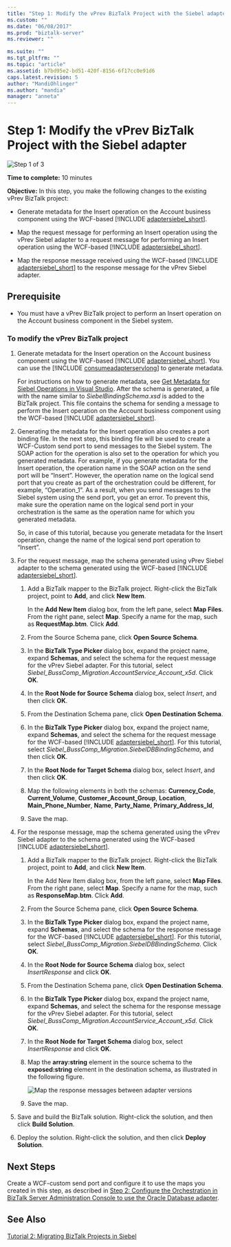 ```yaml
---
title: "Step 1: Modify the vPrev BizTalk Project with the Siebel adapter | Microsoft Docs"
ms.custom: ""
ms.date: "06/08/2017"
ms.prod: "biztalk-server"
ms.reviewer: ""

ms.suite: ""
ms.tgt_pltfrm: ""
ms.topic: "article"
ms.assetid: b7bd95e2-bd51-420f-8156-6f17cc0e91d6
caps.latest.revision: 5
author: "MandiOhlinger"
ms.author: "mandia"
manager: "anneta"
---
```

# Step 1: Modify the vPrev BizTalk Project with the Siebel adapter
![Step 1 of 3](../../adapters-and-accelerators/adapter-oracle-database/media/step-1of3.gif "Step_1of3")  
  
 **Time to complete:** 10 minutes  
  
 **Objective:** In this step, you make the following changes to the existing vPrev BizTalk project:  
  
- Generate metadata for the Insert operation on the Account business component using the WCF-based [!INCLUDE [adaptersiebel_short](../../includes/adaptersiebel-short-md.md)].  
  
- Map the request message for performing an Insert operation using the vPrev Siebel adapter to a request message for performing an Insert operation using the WCF-based [!INCLUDE [adaptersiebel_short](../../includes/adaptersiebel-short-md.md)].  
  
- Map the response message received using the WCF-based [!INCLUDE [adaptersiebel_short](../../includes/adaptersiebel-short-md.md)] to the response message for the vPrev Siebel adapter.  
  
## Prerequisite  
  
-   You must have a vPrev BizTalk project to perform an Insert operation on the Account business component in the Siebel system.  
  
### To modify the vPrev BizTalk project  
  
1. Generate metadata for the Insert operation on the Account business component using the WCF-based [!INCLUDE [adaptersiebel_short](../../includes/adaptersiebel-short-md.md)]. You can use the [!INCLUDE [consumeadapterservlong](../../includes/consumeadapterservlong-md.md)] to generate metadata.  
  
    For instructions on how to generate metadata, see [Get Metadata for Siebel Operations in Visual Studio](../../adapters-and-accelerators/adapter-siebel/get-metadata-for-siebel-operations-in-visual-studio.md). After the schema is generated, a file with the name similar to <em>SiebelBindingSchema.xsd</em> is added to the BizTalk project. This file contains the schema for sending a message to perform the Insert operation on the Account business component using the WCF-based [!INCLUDE [adaptersiebel_short](../../includes/adaptersiebel-short-md.md)].  
  
2. Generating the metadata for the Insert operation also creates a port binding file. In the next step, this binding file will be used to create a WCF-Custom send port to send messages to the Siebel system. The SOAP action for the operation is also set to the operation for which you generated metadata. For example, if you generate metadata for the Insert operation, the operation name in the SOAP action on the send port will be “Insert”. However, the operation name on the logical send port that you create as part of the orchestration could be different, for example, “Operation_1”. As a result, when you send messages to the Siebel system using the send port, you get an error. To prevent this, make sure the operation name on the logical send port in your orchestration is the same as the operation name for which you generated metadata.  
  
    So, in case of this tutorial, because you generate metadata for the Insert operation, change the name of the logical send port operation to “Insert”.  
  
3. For the request message, map the schema generated using vPrev Siebel adapter to the schema generated using the WCF-based [!INCLUDE [adaptersiebel_short](../../includes/adaptersiebel-short-md.md)].  
  
   1. Add a BizTalk mapper to the BizTalk project. Right-click the BizTalk project, point to **Add**, and click **New Item**.  
  
       In the **Add New Item** dialog box, from the left pane, select **Map Files**. From the right pane, select **Map**. Specify a name for the map, such as **RequestMap.btm**. Click **Add**.  
  
   2. From the Source Schema pane, click **Open Source Schema**.  
  
   3. In the **BizTalk Type Picker** dialog box, expand the project name, expand **Schemas**, and select the schema for the request message for the vPrev Siebel adapter. For this tutorial, select *Siebel_BussComp_Migration.AccountService_Account_x5d*. Click **OK**.  
  
   4. In the **Root Node for Source Schema** dialog box, select *Insert*, and then click **OK**.  
  
   5. From the Destination Schema pane, click **Open Destination Schema**.  
  
   6. In the <strong>BizTalk Type Picker</strong> dialog box, expand the project name, expand <strong>Schemas</strong>, and select the schema for the request message for the WCF-based [!INCLUDE [adaptersiebel_short](../../includes/adaptersiebel-short-md.md)]. For this tutorial, select <em>Siebel_BussComp_Migration.SiebelDBBindingSchema</em>, and then click <strong>OK</strong>.  
  
   7. In the **Root Node for Target Schema** dialog box, select *Insert*, and then click **OK**.  
  
   8. Map the following elements in both the schemas: **Currency_Code**, **Current_Volume**, **Customer_Account_Group**, **Location**, **Main_Phone_Number**, **Name**, **Party_Name**, **Primary_Address_Id**,  
  
   9. Save the map.  
  
4. For the response message, map the schema generated using the vPrev Siebel adapter to the schema generated using the WCF-based [!INCLUDE [adaptersiebel_short](../../includes/adaptersiebel-short-md.md)].  
  
   1. Add a BizTalk mapper to the BizTalk project. Right-click the BizTalk project, point to **Add**, and click **New Item**.  
  
       In the Add New Item dialog box, from the left pane, select **Map Files**. From the right pane, select **Map**. Specify a name for the map, such as **ResponseMap.btm**. Click **Add**.  
  
   2. From the Source Schema pane, click **Open Source Schema**.  
  
   3. In the <strong>BizTalk Type Picker</strong> dialog box, expand the project name, expand <strong>Schemas</strong>, and select the schema for the response message for the WCF-based [!INCLUDE [adaptersiebel_short](../../includes/adaptersiebel-short-md.md)]. For this tutorial, select <em>Siebel_BussComp_Migration.SiebelDBBindingSchema</em>. Click <strong>OK</strong>.  
  
   4. In the **Root Node for Source Schema** dialog box, select *InsertResponse* and click **OK**.  
  
   5. From the Destination Schema pane, click **Open Destination Schema**.  
  
   6. In the **BizTalk Type Picker** dialog box, expand the project name, expand **Schemas**, and select the schema for the response message for the vPrev Siebel adapter. For this tutorial, select *Siebel_BussComp_Migration.AccountService_Account_x5d*. Click **OK**.  
  
   7. In the **Root Node for Target Schema** dialog box, select *InsertResponse* and click **OK**.  
  
   8. Map the **array:string** element in the source schema to the **exposed:string** element in the destination schema, as illustrated in the following figure.  
  
       ![Map the response messages between adapter versions](../../adapters-and-accelerators/adapter-siebel/media/6352035b-79c0-4850-a8f7-e4f6581c8532.gif "6352035b-79c0-4850-a8f7-e4f6581c8532")  
  
   9. Save the map.  
  
5. Save and build the BizTalk solution. Right-click the solution, and then click **Build Solution**.  
  
6. Deploy the solution. Right-click the solution, and then click **Deploy Solution**.  
  
## Next Steps  
 Create a WCF-custom send port and configure it to use the maps you created in this step, as described in [Step 2: Configure the Orchestration in BizTalk Server Administration Console to use the Oracle Database adapter](../../adapters-and-accelerators/adapter-oracle-database/step-2-configure-an-orchestration-to-use-the-oracle-db-adapter-in-biztalk.md).  
  
## See Also  
 [Tutorial 2: Migrating BizTalk Projects in Siebel](../../adapters-and-accelerators/adapter-siebel/tutorial-2-migrating-biztalk-projects-in-siebel.md)